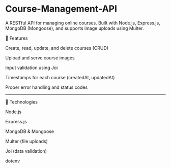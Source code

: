 # Course-Management-API

A RESTful API for managing online courses. Built with Node.js, Express.js, MongoDB (Mongoose), and supports image uploads using Multer.

🚀 Features

Create, read, update, and delete courses (CRUD)

Upload and serve course images

Input validation using Joi

Timestamps for each course (createdAt, updatedAt)

Proper error handling and status codes

______________________________________________________________________________________________________________________________________

📂 Technologies

Node.js

Express.js

MongoDB & Mongoose

Multer (file uploads)

Joi (data validation)

dotenv
